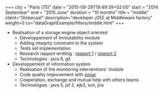 +++
city = "Paris (75)"
date = "2015-09-29T19:49:39+02:00"
start = "2014 September"
end = "2015 June"
duration = "10 months"
title = "middle"
client="Globecast"
description="developer J2EE at Middleware factory"
weight=0
cv="dataGraphExample/filters/middle.html"
+++

- Realisation of a storage engine object oriented
   - Développement of immutability module
   - Adding integrity constraint to the system
   - Tests set implementation
   - Research repport writting : [repport 1](/documents/CIR_EA3EA2) / [repport 2](/documents/CIR_EA3)
   - Technologies : java 8, git
- Developpement of information system
   - Realisation of the monitoring interventions' module
   - Code quality improvement with [sonar](http://www.sonarqube.org/)
   - Cooperation, exchange and mutual help with others teams
   - Technologies : java 5, jsf 2, ejb3, svn, jira
